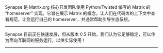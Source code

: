 Synapse 是 Matrix.org 核心开发团队使用 Python/Twisted 编写的 Matrix 的 “homeserver” 实现。它旨在展示 Matrix 的概念，让人们在代码库的上下文中查看规范，让您运行自己的 homeserver，并通常帮助引导生态系统。

---

Synapse 目前正在快速发展，但从版本 0.5 开始，我们认为它足够稳定，可以作为面向互联网的服务运行，以供实际使用！

---


